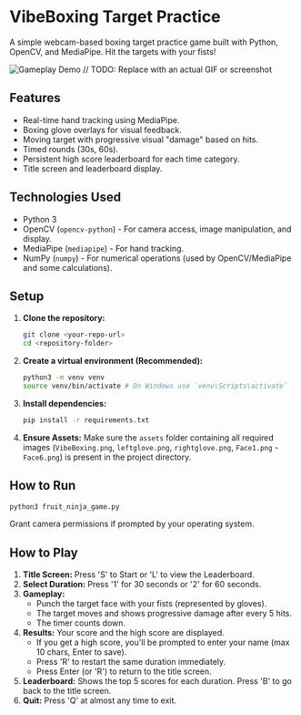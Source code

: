 # VibeBoxing Target Practice

A simple webcam-based boxing target practice game built with Python, OpenCV, and MediaPipe. Hit the targets with your fists!

![Gameplay Demo](placeholder.gif) // TODO: Replace with an actual GIF or screenshot

## Features

*   Real-time hand tracking using MediaPipe.
*   Boxing glove overlays for visual feedback.
*   Moving target with progressive visual "damage" based on hits.
*   Timed rounds (30s, 60s).
*   Persistent high score leaderboard for each time category.
*   Title screen and leaderboard display.

## Technologies Used

*   Python 3
*   OpenCV (`opencv-python`) - For camera access, image manipulation, and display.
*   MediaPipe (`mediapipe`) - For hand tracking.
*   NumPy (`numpy`) - For numerical operations (used by OpenCV/MediaPipe and some calculations).

## Setup

1.  **Clone the repository:**
    ```bash
    git clone <your-repo-url>
    cd <repository-folder>
    ```
2.  **Create a virtual environment (Recommended):**
    ```bash
    python3 -m venv venv
    source venv/bin/activate # On Windows use `venv\Scripts\activate`
    ```
3.  **Install dependencies:**
    ```bash
    pip install -r requirements.txt
    ```
4.  **Ensure Assets:** Make sure the `assets` folder containing all required images (`VibeBoxing.png`, `leftglove.png`, `rightglove.png`, `Face1.png` - `Face6.png`) is present in the project directory.

## How to Run

```bash
python3 fruit_ninja_game.py
```

Grant camera permissions if prompted by your operating system.

## How to Play

1.  **Title Screen:** Press 'S' to Start or 'L' to view the Leaderboard.
2.  **Select Duration:** Press '1' for 30 seconds or '2' for 60 seconds.
3.  **Gameplay:**
    *   Punch the target face with your fists (represented by gloves).
    *   The target moves and shows progressive damage after every 5 hits.
    *   The timer counts down.
4.  **Results:** Your score and the high score are displayed.
    *   If you get a high score, you'll be prompted to enter your name (max 10 chars, Enter to save).
    *   Press 'R' to restart the same duration immediately.
    *   Press Enter (or 'R') to return to the title screen.
5.  **Leaderboard:** Shows the top 5 scores for each duration. Press 'B' to go back to the title screen.
6.  **Quit:** Press 'Q' at almost any time to exit. 